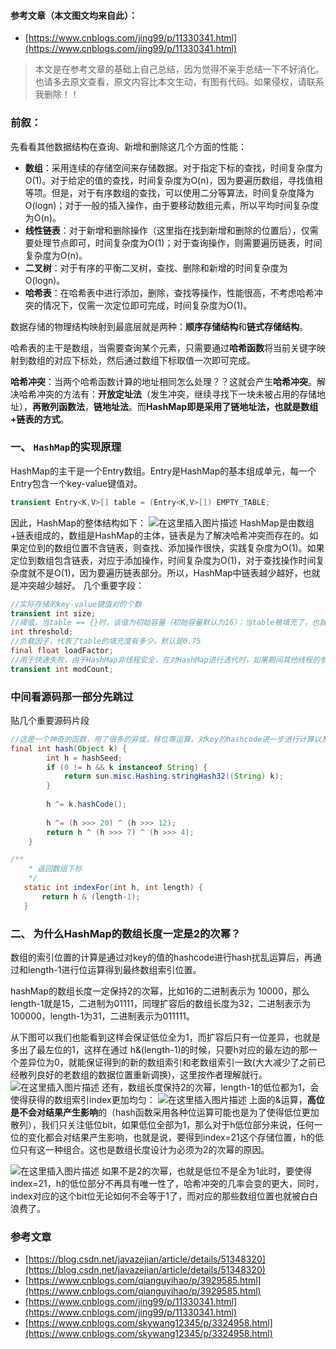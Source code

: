 ﻿#### 参考文章（本文图文均来自此）：
- [https://www.cnblogs.com/jing99/p/11330341.html](https://www.cnblogs.com/jing99/p/11330341.html)

> 本文是在参考文章的基础上自己总结，因为觉得不亲手总结一下不好消化。也请多去原文查看，原文内容比本文生动，有图有代码。如果侵权，请联系我删除！！

### 前叙：
先看看其他数据结构在查询、新增和删除这几个方面的性能：

 - **数组**：采用连续的存储空间来存储数据。对于指定下标的查找，时间复杂度为O(1)。对于给定的值的查找，时间复杂度为O(n)，因为要遍历数组，寻找值相等项。但是，对于有序数组的查找，可以使用二分等算法，时间复杂度降为O(logn)；对于一般的插入操作，由于要移动数组元素，所以平均时间复杂度为O(n)。
 - **线性链表**：对于新增和删除操作（这里指在找到新增和删除的位置后），仅需要处理节点即可，时间复杂度为O(1)；对于查询操作，则需要遍历链表，时间复杂度为O(n)。
 - **二叉树**：对于有序的平衡二叉树，查找、删除和新增的时间复杂度为O(logn)。
 - **哈希表**：在哈希表中进行添加，删除，查找等操作，性能很高，不考虑哈希冲突的情况下，仅需一次定位即可完成，时间复杂度为O(1)。

数据存储的物理结构映射到最底层就是两种：**顺序存储结构**和**链式存储结构**。

哈希表的主干是数组，当需要查询某个元素，只需要通过**哈希函数**将当前关键字映射到数组的对应下标处，然后通过数组下标取值一次即可完成。

**哈希冲突**：当两个哈希函数计算的地址相同怎么处理？？这就会产生**哈希冲突**。解决哈希冲突的方法有：**开放定址法**（发生冲突，继续寻找下一块未被占用的存储地址），**再散列函数法**，**链地址法**。而**HashMap即是采用了链地址法，也就是数组+链表的方式**。

### 一、 `HashMap`的实现原理
HashMap的主干是一个Entry数组。Entry是HashMap的基本组成单元，每一个Entry包含一个key-value键值对。

```java
transient Entry<K,V>[] table = (Entry<K,V>[]) EMPTY_TABLE;
```
因此，HashMap的整体结构如下：
![在这里插入图片描述](https://img-blog.csdnimg.cn/20201109082428159.png#pic_center)
HashMap是由数组+链表组成的，数组是HashMap的主体，链表是为了解决哈希冲突而存在的。如果定位到的数组位置不含链表，则查找、添加操作很快，实践复杂度为O(1)。如果定位到数组包含链表，对应于添加操作，时间复杂度为O(1)，对于查找操作时间复杂度就不是O(1)，因为要遍历链表部分。所以，HashMap中链表越少越好，也就是冲突越少越好。
几个重要字段：

```java
//实际存储的key-value键值对的个数
transient int size;
//阈值，当table == {}时，该值为初始容量（初始容量默认为16）；当table被填充了，也就是为table分配内存空间后，threshold一般为 capacity*loadFactory。HashMap在进行扩容时需要参考threshold，后面会详细谈到
int threshold;
//负载因子，代表了table的填充度有多少，默认是0.75
final float loadFactor;
//用于快速失败，由于HashMap非线程安全，在对HashMap进行迭代时，如果期间其他线程的参与导致HashMap的结构发生变化了（比如put，remove等操作），需要抛出异常ConcurrentModificationException
transient int modCount;
```
### 中间看源码那一部分先跳过
贴几个重要源码片段
```java
//这是一个神奇的函数，用了很多的异或，移位等运算，对key的hashcode进一步进行计算以及二进制位的调整等来保证最终获取的存储位置尽量分布均匀
final int hash(Object k) {
        int h = hashSeed;
        if (0 != h && k instanceof String) {
            return sun.misc.Hashing.stringHash32((String) k);
        }
 
        h ^= k.hashCode();
 
        h ^= (h >>> 20) ^ (h >>> 12);
        return h ^ (h >>> 7) ^ (h >>> 4);
    }
```

```java
/**
    * 返回数组下标
    */
   static int indexFor(int h, int length) {
       return h & (length-1);
   }
```

### 二、 为什么HashMap的数组长度一定是2的次幂？
数组的索引位置的计算是通过对key的值的hashcode进行hash扰乱运算后，再通过和length-1进行位运算得到最终数组索引位置。

hashMap的数组长度一定保持2的次幂，比如16的二进制表示为 10000，那么length-1就是15，二进制为01111，同理扩容后的数组长度为32，二进制表示为100000，length-1为31，二进制表示为011111。

从下图可以我们也能看到这样会保证低位全为1，而扩容后只有一位差异，也就是多出了最左位的1，这样在通过 h&(length-1)的时候，只要h对应的最左边的那一个差异位为0，就能保证得到的新的数组索引和老数组索引一致(大大减少了之前已经散列良好的老数组的数据位置重新调换)，这里按作者理解就行。
![在这里插入图片描述](https://img-blog.csdnimg.cn/20201109085047937.png#pic_center)
还有，数组长度保持2的次幂，length-1的低位都为1，会使得获得的数组索引index更加均匀：
![在这里插入图片描述](https://img-blog.csdnimg.cn/2020110908535925.png#pic_center)
上面的&运算，**高位是不会对结果产生影响**的（hash函数采用各种位运算可能也是为了使得低位更加散列），我们只关注低位bit，如果低位全部为1，那么对于h低位部分来说，任何一位的变化都会对结果产生影响，也就是说，要得到index=21这个存储位置，h的低位只有这一种组合。这也是数组长度设计为必须为2的次幂的原因。

![在这里插入图片描述](https://img-blog.csdnimg.cn/20201109085458699.png?#pic_center)
如果不是2的次幂，也就是低位不是全为1此时，要使得index=21，h的低位部分不再具有唯一性了，哈希冲突的几率会变的更大，同时，index对应的这个bit位无论如何不会等于1了，而对应的那些数组位置也就被白白浪费了。

### 参考文章

- [https://blog.csdn.net/javazejian/article/details/51348320](https://blog.csdn.net/javazejian/article/details/51348320)
- [https://www.cnblogs.com/qianguyihao/p/3929585.html](https://www.cnblogs.com/qianguyihao/p/3929585.html)
- [https://www.cnblogs.com/jing99/p/11330341.html](https://www.cnblogs.com/jing99/p/11330341.html)
- [https://www.cnblogs.com/skywang12345/p/3324958.html](https://www.cnblogs.com/skywang12345/p/3324958.html)
